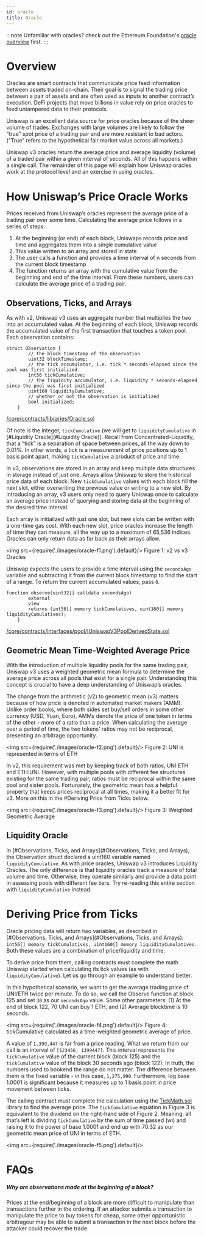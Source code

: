 ```yaml
---
id: oracle
title: Oracle
---
```


:::note
Unfamiliar with oracles? check out the Ethereum Foundation's [oracle overview](https://ethereum.org/en/developers/docs/oracles/) first.
:::

# Overview
Oracles are smart contracts that communicate price feed information between assets traded on-chain. Their goal is to signal the trading price between a pair of assets and are often used as inputs to another contract’s execution. DeFi projects that move billions in value rely on price oracles to feed untampered data to their protocols.

Uniswap is an excellent data source for price oracles because of the sheer volume of trades. Exchanges with large volumes are likely to follow the “true” spot price of a trading pair and are more resistant to bad actors. (“True” refers to the hypothetical fair market value across all markets.)

Uniswap v3 oracles return the average price and average liquidity (volume) of a traded pair within a given interval of seconds. All of this happens within a single call. The remainder of this page will explain how Uniswap oracles work at the protocol level and an exercise in using oracles.

# How Uniswap’s Price Oracle Works
Prices received from Uniswap’s oracles represent the average price of a trading pair over some time. Calculating the average price follows in a series of steps:

1. At the beginning (or end) of each block, Uniswaps records price and time and aggregates them into a single cumulative value
2. This value written to an array and stored in state
3. The user calls a function and provides a time interval of n seconds from the current block timestamp
4. The function returns an array with the cumulative value from the beginning and end of the time interval. From these numbers, users can calculate the average price of a trading pair.

## Observations, Ticks, and Arrays
As with v2, Uniswap v3 uses an aggregate number that multiplies the two into an accumulated value. At the beginning of each block, Uniswap records the accumulated value of the first transaction that touches a token pool. Each observation contains:

```solidity
struct Observation {
        // the block timestamp of the observation
        uint32 blockTimestamp;
        // the tick accumulator, i.e. tick * seconds-elapsed since the pool was first initialized
        int56 tickCumulative;
        // the liquidity accumulator, i.e. liquidity * seconds-elapsed since the pool was first initialized
        uint160 liquidityCumulative;
        // whether or not the observation is initialized
        bool initialized;
    }
   ```
[/core/contracts/libraries/Oracle.sol](https://github.com/Uniswap/uniswap-v3-core/blob/3e88af408132fc957e3e406f65a0ce2b1ca06c3d/contracts/libraries/Oracle.sol#L12)

Of note is the integer, `tickCumulative` (we will get to `liquidityCumulative` in [#Liquidity Oracle](#Liquidity Oracle)). Recall from Concentrated-Liquidity, that a “tick” is a separation of space between prices, all the way down to 0.01%. In other words, a tick is a measurement of price positions up to 1 basis point apart, making `tickCumulative` a product of price and time.

In v3, observations are stored in an array and keep multiple data structures in storage instead of just one. Arrays allow Uniswap to store the historical price data of each block. New `tickCumulative` values with each block fill the next slot, either overwriting the previous value or writing to a new slot. By introducing an array, v3 users only need to query Uniswap once to calculate an average price instead of querying and storing data at the beginning of the desired time interval.

Each array is initialized with just one slot, but new slots can be written with a one-time gas cost. With each new slot, price oracles increase the length of time they can measure, all the way up to a maximum of 65,536 indices. Oracles can only return data as far back as their arrays allow.

<img src={require('./images/oracle-f1.png').default}/>
Figure 1: v2 vs v3 Oracles

Uniswap expects the users to provide a time interval using the `secondsAgo` variable and subtracting it from the current block timestamp to find the start of a range. To return the current accumulated values, pass `0`.

```solidity
function observe(uint32[] calldata secondsAgo)
        external
        view
        returns (int56[] memory tickCumulatives, uint160[] memory liquidityCumulatives);
    }
   ```
[/core/contracts/interfaces/pool/IUniswapV3PoolDerivedState.sol](https://github.com/Uniswap/uniswap-v3-core/blob/3e88af408132fc957e3e406f65a0ce2b1ca06c3d/contracts/interfaces/pool/IUniswapV3PoolDerivedState.sol#L18)

## Geometric Mean Time-Weighted Average Price
With the introduction of multiple liquidity pools for the same trading pair, Uniswap v3 uses a weighted geometric mean formula to determine the average price across all pools that exist for a single pair. Understanding this concept is crucial to have a deep understanding of Uniswap’s oracles.

The change from the arithmetic (v2) to geometric mean (v3) matters because of how price is denoted in automated market makers (AMM). Unlike order books, where both sides set buy/sell orders in some other currency (USD, Yuan, Euro), AMMs denote the price of one token in terms of the other - more of a ratio than a price. When calculating the average over a period of time, the two tokens’ ratios may not be reciprocal, presenting an arbitrage opportunity.

<img src={require('./images/oracle-f2.png').default}/>
Figure 2: UNI is represented in terms of ETH

In v2, this requirement was met by keeping track of both ratios, UNI:ETH and ETH:UNI. However, with multiple pools with different fee structures existing for the same trading pair, ratios must be reciprocal within the same pool and sister pools. Fortunately, the geometric mean has a helpful property that keeps prices reciprocal at all times, making it a better fit for v3. More on this in the #Deriving Price from Ticks below.

<img src={require('./images/oracle-f3.png').default}/>
Figure 3: Weighted Geometric Average

## Liquidity Oracle
In [#Observations, Ticks, and Arrays](#Observations, Ticks, and Arrays), the Observation struct declared a uint160 variable named `liquidityCumulative`. As with price oracles, Uniswap v3 introduces Liquidity Oracles. The only difference is that liquidity oracles track a measure of total volume and time. Otherwise, they operate similarly and provide a data point in assessing pools with different fee tiers. Try re-reading this entire section with `liquidityCumulative` instead.

# Deriving Price from Ticks
Oracle pricing data will return two variables, as described in [#Observations, Ticks, and Arrays](#Observations, Ticks, and Arrays): `int56[] memory tickCumulatives, uint160[] memory liquidityCumulatives`. Both these values are a combination of price/liquidity and time. 

To derive price from them, calling contracts must complete the math Uniswap started when calculating its tick values (as with `liquidityCumulative`). Let us go through an example to understand better.

In this hypothetical scenario, we want to get the average trading price of UNI/ETH twice per minute. To do so, we call the Observe function at block 125 and set `30` as our `secondsAgo` value. Some other parameters: (1) At the end of block 122, 70 UNI can buy 1 ETH, and (2) Average blocktime is 10 seconds.

<img src={require('./images/oracle-f4.png').default}/>
Figure 4: tickCumulative calculated as a time-weighted geometric average of price. 

A value of `1,399,447` is far from a price reading. What we return from our call is an interval of `[123456, 1399447]`. This interval represents the `tickCumulative` value of the current block (block 125) and the `tickCumulative` value of the block 30 seconds ago (block 122). In truth, the numbers used to bookend the range do not matter. The difference between them is the fixed variable - in this case, `1,275,990`. Furthermore, log base 1.0001 is significant because it measures up to 1 basis point in price movement between ticks.

The calling contract must complete the calculation using the [TickMath.sol](https://github.com/Uniswap/uniswap-v3-core/blob/main/contracts/libraries/TickMath.sol) library to find the average price. The `tickCumulative` equation in Figure 3 is equivalent to the dividend on the right-hand side of Figure 2. Meaning, all that’s left is dividing `tickCumulative` by the sum of time passed (wi) and raising it to the power of base 1.0001 and end up with 70.32 as our geometric mean price of UNI in terms of ETH.

<img src={require('./images/oracle-f5.png').default}/>

# FAQs
##### Why are observations made at the beginning of a block?
Prices at the end/beginning of a block are more difficult to manipulate than transactions further in the ordering. If an attacker submits a transaction to manipulate the price to buy tokens for cheap, some other opportunistic arbitrageur may be able to submit a transaction in the next block before the attacker could recover the trade.
